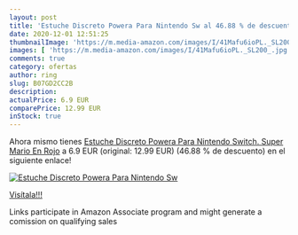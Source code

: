 ```yaml
---
layout: post
title: 'Estuche Discreto Powera Para Nintendo Sw al 46.88 % de descuento'
date: 2020-12-01 12:51:25
thumbnailImage: 'https://m.media-amazon.com/images/I/41Mafu6ioPL._SL200_.jpg'
images: [ 'https://m.media-amazon.com/images/I/41Mafu6ioPL._SL200_.jpg' ]
comments: true
category: ofertas
author: ring
slug: B07GD2CC2B
description:
actualPrice: 6.9 EUR
comparePrice: 12.99 EUR
inStock: true
---
```


Ahora mismo tienes [Estuche Discreto Powera Para Nintendo Switch. Super Mario En Rojo](https://www.amazon.es/dp/B07GD2CC2B/?tag=tolees-21) a 6.9 EUR (original: 12.99 EUR) (46.88 %  de descuento) en el siguiente enlace!

[![Estuche Discreto Powera Para Nintendo Sw](https://m.media-amazon.com/images/I/41Mafu6ioPL._SL200_.jpg)](https://www.amazon.es/dp/B07GD2CC2B/?tag=tolees-21)

[Visítala!!!](https://www.amazon.es/dp/B07GD2CC2B/?tag=tolees-21)

Links participate in Amazon Associate program and might generate a comission on qualifying sales

